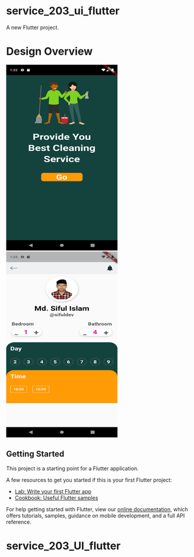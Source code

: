 # service_203_ui_flutter

A new Flutter project.

# Design Overview

<img src="https://raw.githubusercontent.com/Sifuln/service_203_UI_flutter/main/203_part1.png" alt="Design 1" style="max-width: 100%;" width="300px" height="500px">
<img src="https://raw.githubusercontent.com/Sifuln/service_203_UI_flutter/main/203_part2.png" alt="Design 1" style="max-width: 100%;" width="300px" height="500px">



## Getting Started

This project is a starting point for a Flutter application.

A few resources to get you started if this is your first Flutter project:

- [Lab: Write your first Flutter app](https://flutter.dev/docs/get-started/codelab)
- [Cookbook: Useful Flutter samples](https://flutter.dev/docs/cookbook)

For help getting started with Flutter, view our
[online documentation](https://flutter.dev/docs), which offers tutorials,
samples, guidance on mobile development, and a full API reference.
# service_203_UI_flutter
